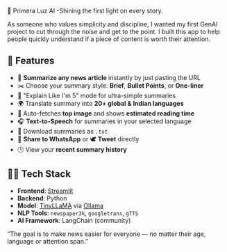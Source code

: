 🌅 Primera Luz AI
-Shining the first light on every story.

As someone who values simplicity and discipline, I wanted my first GenAI project to cut through the noise and get to the point. I built this app to help people quickly understand if a piece of content is worth their attention.

## 🚀 Features

- 📰 **Summarize any news article** instantly by just pasting the URL
- ✂️ Choose your summary style: **Brief**, **Bullet Points**, or **One-liner**
- 👶 "Explain Like I'm 5" mode for ultra-simple summaries
- 🌍 Translate summary into **20+ global & Indian languages**
- 📸 Auto-fetches **top image** and shows **estimated reading time**
- 🎧 **Text-to-Speech** for summaries in your selected language
- 📂 Download summaries as `.txt`
- 📱 **Share to WhatsApp** or 🕊 **Tweet** directly
- 🕒 View your **recent summary history**

## 🧑‍💻 Tech Stack

- **Frontend**: [Streamlit](https://streamlit.io/)
- **Backend**: Python
- **Model**: [TinyLLaMA](https://ollama.com/library/tinyllama) via [Ollama](https://ollama.com/)
- **NLP Tools**: `newspaper3k`, `googletrans`, `gTTS`
- **AI Framework**: LangChain (community)

“The goal is to make news easier for everyone — no matter their age, language or attention span.”

